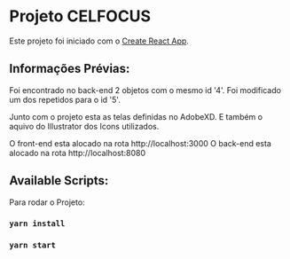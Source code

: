 # Projeto CELFOCUS

Este projeto foi iniciado com o [Create React App](https://github.com/facebook/create-react-app).

## Informações Prévias:
Foi encontrado no back-end 2 objetos com o mesmo id '4'. Foi modificado um dos repetidos para o id '5'.

Junto com o projeto esta as telas definidas no AdobeXD. E também o aquivo do Illustrator dos Icons utilizados.

O front-end esta alocado na rota http://localhost:3000
O back-end esta alocado na rota http://localhost:8080

## Available Scripts:

Para rodar o Projeto:

### `yarn install`
### `yarn start`


